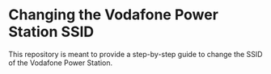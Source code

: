 # Changing the Vodafone Power Station SSID
This repository is meant to provide a step-by-step guide to change the SSID of the Vodafone Power Station.
